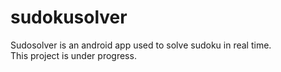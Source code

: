 # sudokusolver
Sudosolver is an android app used to solve sudoku in real time.
<br>This project is under progress.
